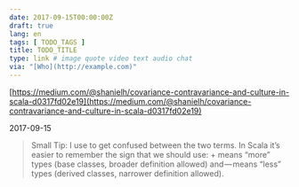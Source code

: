 ```yaml
---
date: 2017-09-15T00:00:00Z
draft: true
lang: en
tags: [ TODO_TAGS ]
title: TODO_TITLE
type: link # image quote video text audio chat
via: "[Who](http://example.com)"
---
```



[https://medium.com/@shanielh/covariance-contravariance-and-culture-in-scala-d0317fd02e19](https://medium.com/@shanielh/covariance-contravariance-and-culture-in-scala-d0317fd02e19)

2017-09-15

> Small Tip: I use to get confused between the two terms. In Scala it’s easier to remember the sign that we should use: + means “more” types (base classes, broader definition allowed) and — means “less” types (derived classes, narrower definition allowed).
